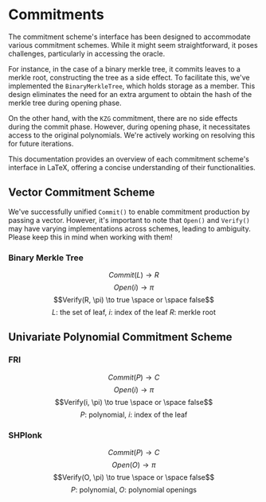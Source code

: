 # Commitments

The commitment scheme's interface has been designed to accommodate various commitment schemes.
While it might seem straightforward, it poses challenges, particularly in accessing the oracle.

For instance, in the case of a binary merkle tree, it commits leaves to a merkle root, constructing
the tree as a side effect. To facilitate this, we've implemented the `BinaryMerkleTree`, which holds
storage as a member. This design eliminates the need for an extra argument to obtain
the hash of the merkle tree during opening phase.

On the other hand, with the `KZG` commitment, there are no side effects during the commit phase.
However, during opening phase, it necessitates access to the original polynomials.
We're actively working on resolving this for future iterations.

This documentation provides an overview of each commitment scheme's interface in LaTeX,
offering a concise understanding of their functionalities.

## Vector Commitment Scheme

We've successfully unified `Commit()` to enable commitment production by passing a vector.
However, it's important to note that `Open()` and `Verify()` may have varying implementations
across schemes, leading to ambiguity. Please keep this in mind when working with them!

### Binary Merkle Tree

$$Commit(L) \to R$$
$$Open(i) \to \pi$$
$$Verify(R, \pi) \to true \space or \space false$$
$$L\text{: the set of leaf, }i\text{: index of the leaf }R\text{: merkle root}$$

## Univariate Polynomial Commitment Scheme

### FRI

$$Commit(P) \to C$$
$$Open(i) \to \pi$$
$$Verify(i, \pi) \to true \space or \space false$$
$$P\text{: polynomial, }i\text{: index of the leaf}$$

### SHPlonk

$$Commit(P) \to C$$
$$Open(O) \to \pi$$
$$Verify(O, \pi) \to true \space or \space false$$
$$P\text{: polynomial, }O\text{: polynomial openings }$$
